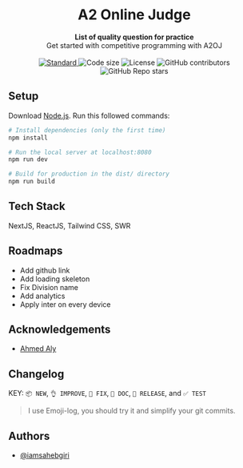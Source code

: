 <h1 align="center">A2 Online Judge</h1>

<div align="center">
  <strong>List of quality question for practice</strong>
</div>
<div align="center">
  Get started with competitive programming with A2OJ
</div>

<br />

<div align="center">
  <!-- Standard -->
  <a href="https://standardjs.com">
    <img src="https://img.shields.io/badge/code%20style-standard-brightgreen.svg?style=flat-square"
      alt="Standard" />
  </a>
  <img src="https://img.shields.io/github/languages/code-size/iamsahebgiri/a2oj?style=flat-square" alt="Code size" />
  <img src="https://img.shields.io/github/license/iamsahebgiri/a2oj?style=flat-square" alt="License" />

  <img alt="GitHub contributors" src="https://img.shields.io/github/contributors/iamsahebgiri/a2oj?style=flat-square">

  <img alt="GitHub Repo stars" src="https://img.shields.io/github/stars/iamsahebgiri/a2oj?style=social">
</div>

## Setup
Download [Node.js](https://nodejs.org/en/download/).
Run this followed commands:

``` bash
# Install dependencies (only the first time)
npm install

# Run the local server at localhost:8080
npm run dev

# Build for production in the dist/ directory
npm run build
```


## Tech Stack

NextJS, ReactJS, Tailwind CSS, SWR

## Roadmaps
  - Add github link
  - Add loading skeleton
  - Fix Division name
  - Add analytics
  - Apply inter on every device


## Acknowledgements

 - [Ahmed Aly](https://a2oj.com/)
  
## Changelog

KEY: `📦 NEW`, `👌 IMPROVE`, `🐛 FIX`, `📖 DOC`, `🚀 RELEASE`, and `✅ TEST`

> I use Emoji-log, you should try it and simplify your git commits.


## Authors

- [@iamsahebgiri](https://www.github.com/iamsahebgiri)